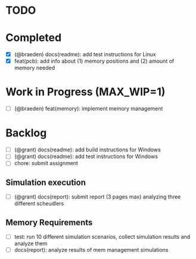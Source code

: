 # TODO

# Completed
- [X] (@braeden) docs(readme): add test instructions for Linux
- [X] feat(pcb): add info about (1) memory positions and (2) amount of memory needed

# Work in Progress (MAX_WIP=1)
- [ ] (@braeden) feat(memory): implement memory management

# Backlog
- [ ] (@grant) docs(readme): add build instructions for Windows
- [ ] (@grant) docs(readme): add test instructions for Windows
- [ ] chore: submit assignment

## Simulation execution
- [ ] (@grant) docs(report): submit report (3 pages max) analyzing three different scheudlers

## Memory Requirements
- [ ] test: run 10 different simulation scenarios, collect simulation results and analyze them
- [ ] docs(report): analyze results of mem management simulations
